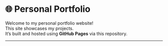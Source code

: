 # 🌐 Personal Portfolio

Welcome to my personal portfolio website!  
This site showcases my projects.  
It’s built and hosted using **GitHub Pages** via this repository.

---

